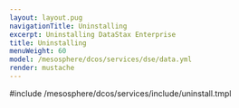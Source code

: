 ```yaml
---
layout: layout.pug
navigationTitle: Uninstalling 
excerpt: Uninstalling DataStax Enterprise
title: Uninstalling 
menuWeight: 60
model: /mesosphere/dcos/services/dse/data.yml
render: mustache
---
```


#include /mesosphere/dcos/services/include/uninstall.tmpl
